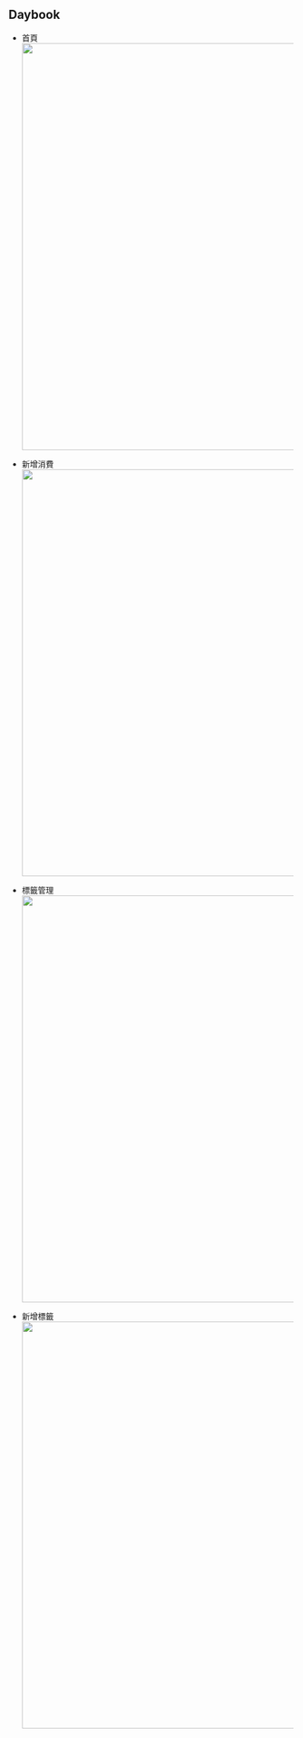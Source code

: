 ## Daybook
  
* 首頁  
  <img src="https://raw.github.com/wiki/a59566/daybook/images/homepage.png" width="720px">
  
* 新增消費  
  <img src="https://raw.github.com/wiki/a59566/daybook/images/new_consumption.png" width="720px">
  
* 標籤管理  
  <img src="https://raw.github.com/wiki/a59566/daybook/images/tags.png" width="720px">
  
* 新增標籤  
  <img src="https://raw.github.com/wiki/a59566/daybook/images/new_tag.png" width="720px">
